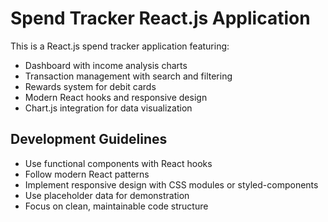 # Spend Tracker React.js Application

This is a React.js spend tracker application featuring:
- Dashboard with income analysis charts
- Transaction management with search and filtering
- Rewards system for debit cards
- Modern React hooks and responsive design
- Chart.js integration for data visualization

## Development Guidelines
- Use functional components with React hooks
- Follow modern React patterns
- Implement responsive design with CSS modules or styled-components
- Use placeholder data for demonstration
- Focus on clean, maintainable code structure
